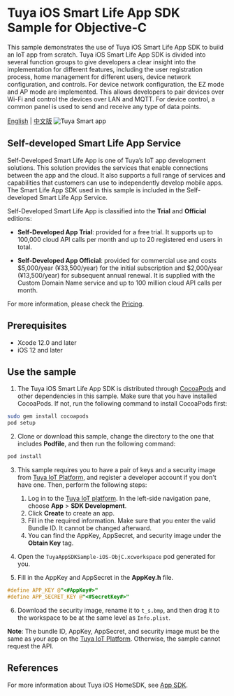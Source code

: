 # Tuya iOS Smart Life App SDK Sample for Objective-C

This sample demonstrates the use of Tuya iOS Smart Life App SDK to build an IoT app from scratch. Tuya iOS Smart Life App SDK is divided into several function groups to give developers a clear insight into the implementation for different features, including the user registration process, home management for different users, device network configuration, and controls. For device network configuration, the EZ mode and AP mode are implemented. This allows developers to pair devices over Wi-Fi and control the devices over LAN and MQTT. For device control, a common panel is used to send and receive any type of data points.

[English](README.md) | [中文版](README_cn.md)
![Tuya Smart app](https://github.com/tuya/tuya-home-ios-sdk-sample-objc/raw/main/screenshot.png)


## Self-developed Smart Life App Service
Self-Developed Smart Life App is one of Tuya’s IoT app development solutions. This solution provides the services that enable connections between the app and the cloud. It also supports a full range of services and capabilities that customers can use to independently develop mobile apps. The Smart Life App SDK used in this sample is included in the Self-developed Smart Life App Service.

Self-Developed Smart Life App is classified into the **Trial** and **Official** editions:

- **Self-Developed App Trial**: provided for a free trial. It supports up to 100,000 cloud API calls per month and up to 20 registered end users in total.

- **Self-Developed App Official**: provided for commercial use and costs $5,000/year (¥33,500/year) for the initial subscription and $2,000/year (¥13,500/year) for subsequent annual renewal. It is supplied with the Custom Domain Name service and up to 100 million cloud API calls per month.

For more information, please check the [Pricing](https://developer.tuya.com/en/docs/app-development/app-sdk-price?id=Kbu0tcr2cbx3o).


## Prerequisites

- Xcode 12.0 and later
- iOS 12 and later

## Use the sample

1. The Tuya iOS Smart Life App SDK is distributed through [CocoaPods](http://cocoapods.org/) and other dependencies in this sample. Make sure that you have installed CocoaPods. If not, run the following command to install CocoaPods first:

```bash
sudo gem install cocoapods
pod setup
```

2. Clone or download this sample, change the directory to the one that includes **Podfile**, and then run the following command:

```bash
pod install
```

3. This sample requires you to have a pair of keys and a security image from [Tuya IoT Platform](https://developer.tuya.com/), and register a developer account if you don't have one. Then, perform the following steps:

   1. Log in to the [Tuya IoT platform](https://iot.tuya.com/). In the left-side navigation pane, choose **App** > **SDK Development**.
   2. Click **Create** to create an app.
   3. Fill in the required information. Make sure that you enter the valid Bundle ID. It cannot be changed afterward.
   4. You can find the AppKey, AppSecret, and security image under the **Obtain Key** tag.

4. Open the `TuyaAppSDKSample-iOS-ObjC.xcworkspace` pod generated for you.
5. Fill in the AppKey and AppSecret in the **AppKey.h** file.

```objective-c
#define APP_KEY @"<#AppKey#>"
#define APP_SECRET_KEY @"<#SecretKey#>"
```

6. Download the security image, rename it to `t_s.bmp`, and then drag it to the workspace to be at the same level as `Info.plist`.

**Note**: The bundle ID, AppKey, AppSecret, and security image must be the same as your app on the [Tuya IoT Platform](https://iot.tuya.com). Otherwise, the sample cannot request the API.

## References
For more information about Tuya iOS HomeSDK, see [App SDK](https://developer.tuya.com/en/docs/app-development).
